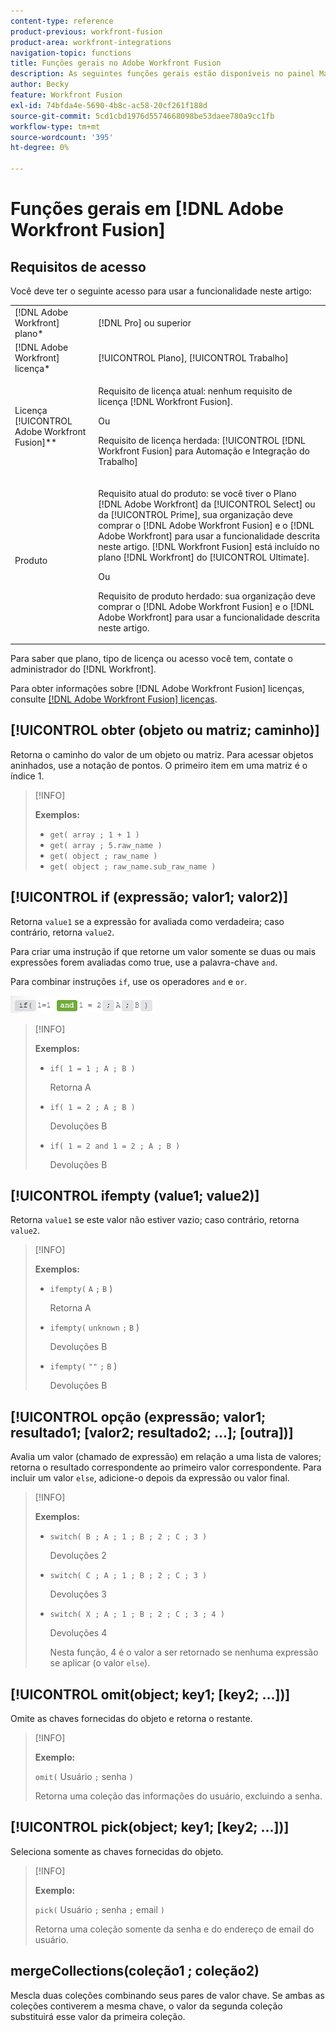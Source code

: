 ```yaml
---
content-type: reference
product-previous: workfront-fusion
product-area: workfront-integrations
navigation-topic: functions
title: Funções gerais no Adobe Workfront Fusion
description: As seguintes funções gerais estão disponíveis no painel Mapeamento do Adobe Workfront Fusion.
author: Becky
feature: Workfront Fusion
exl-id: 74bfda4e-5690-4b8c-ac58-20cf261f188d
source-git-commit: 5cd1cbd1976d5574668098be53daee780a9cc1fb
workflow-type: tm+mt
source-wordcount: '395'
ht-degree: 0%

---
```


# Funções gerais em [!DNL Adobe Workfront Fusion]

## Requisitos de acesso

Você deve ter o seguinte acesso para usar a funcionalidade neste artigo:

<table style="table-layout:auto">
 <col> 
 <col> 
 <tbody> 
  <tr> 
   <td role="rowheader">[!DNL Adobe Workfront] plano*</td> 
   <td> <p>[!DNL Pro] ou superior</p> </td> 
  </tr> 
  <tr data-mc-conditions=""> 
   <td role="rowheader">[!DNL Adobe Workfront] licença*</td> 
   <td> <p>[!UICONTROL Plano], [!UICONTROL Trabalho]</p> </td> 
  </tr> 
  <tr> 
   <td role="rowheader">Licença [!UICONTROL Adobe Workfront Fusion]**</td> 
   <td>
   <p>Requisito de licença atual: nenhum requisito de licença [!DNL Workfront Fusion].</p>
   <p>Ou</p>
   <p>Requisito de licença herdada: [!UICONTROL [!DNL Workfront Fusion] para Automação e Integração do Trabalho] </p>
   </td> 
  </tr> 
  <tr> 
   <td role="rowheader">Produto</td> 
   <td>
   <p>Requisito atual do produto: se você tiver o Plano [!DNL Adobe Workfront] da [!UICONTROL Select] ou da [!UICONTROL Prime], sua organização deve comprar o [!DNL Adobe Workfront Fusion] e o [!DNL Adobe Workfront] para usar a funcionalidade descrita neste artigo. [!DNL Workfront Fusion] está incluído no plano [!DNL Workfront] do [!UICONTROL Ultimate].</p>
   <p>Ou</p>
   <p>Requisito de produto herdado: sua organização deve comprar o [!DNL Adobe Workfront Fusion] e o [!DNL Adobe Workfront] para usar a funcionalidade descrita neste artigo.</p>
   </td> 
  </tr> 
 </tbody> 
</table>

Para saber que plano, tipo de licença ou acesso você tem, contate o administrador do [!DNL Workfront].

Para obter informações sobre [!DNL Adobe Workfront Fusion] licenças, consulte [[!DNL Adobe Workfront Fusion] licenças](../../workfront-fusion/get-started/license-automation-vs-integration.md).

## [!UICONTROL obter (objeto ou matriz; caminho)]

Retorna o caminho do valor de um objeto ou matriz. Para acessar objetos aninhados, use a notação de pontos. O primeiro item em uma matriz é o índice 1.

>[!INFO]
>
>**Exemplos:**
>
>* `get( array ; 1 + 1 )`
>* `get( array ; 5.raw_name )`
>* `get( object ; raw_name )`
>* `get( object ; raw_name.sub_raw_name )`

## [!UICONTROL if (expressão; valor1; valor2)]

Retorna `value1` se a expressão for avaliada como verdadeira; caso contrário, retorna `value2`.

Para criar uma instrução if que retorne um valor somente se duas ou mais expressões forem avaliadas como true, use a palavra-chave `and`.

Para combinar instruções `if`, use os operadores `and` e `or`.

![e operador](/help/quicksilver/workfront-fusion/functions/assets/and-in-if-statement.png)

>[!INFO]
>
>**Exemplos:**
>
>* `if( 1 = 1 ; A ; B )`
>
>    Retorna A
>
>* `if( 1 = 2 ; A ; B )`
>
>   Devoluções B
>
>* `if( 1 = 2 and 1 = 2 ; A ; B )`
>
>    Devoluções B
>   

## [!UICONTROL ifempty (value1; value2)]

Retorna `value1` se este valor não estiver vazio; caso contrário, retorna `value2`.

>[!INFO]
>
>**Exemplos:**
>
>* `ifempty(` `A` `;` `B` )
>
>   Retorna A
>
>* `ifempty(` `unknown` `;` `B` )
>
>   Devoluções B
>
>* `ifempty(` `""` `;` `B` )
>
>   Devoluções B

## [!UICONTROL opção (expressão; valor1; resultado1; [valor2; resultado2; ...]; [outra])]

Avalia um valor (chamado de expressão) em relação a uma lista de valores; retorna o resultado correspondente ao primeiro valor correspondente. Para incluir um valor `else`, adicione-o depois da expressão ou valor final.

>[!INFO]
>
>**Exemplos:**
>
>* `switch( B ; A ; 1 ; B ; 2 ; C ; 3 )`
>
>   Devoluções 2
>
>* `switch( C ; A ; 1 ; B ; 2 ; C ; 3 )`
>
>   Devoluções 3
>
>* `switch( X ; A ; 1 ; B ; 2 ; C ; 3 ; 4 )`
>
>   Devoluções 4
>   
>   Nesta função, 4 é o valor a ser retornado se nenhuma expressão se aplicar (o valor `else`).

## [!UICONTROL omit(object; key1; [key2; ...])]

Omite as chaves fornecidas do objeto e retorna o restante.

>[!INFO]
>
>**Exemplo:**
>
>`omit(` Usuário `;` senha `)`
>
>Retorna uma coleção das informações do usuário, excluindo a senha.

## [!UICONTROL pick(object; key1; [key2; ...])]

Seleciona somente as chaves fornecidas do objeto.

>[!INFO]
>
>**Exemplo:**
>
>`pick(` Usuário `;` senha `;` email `)`
>
>Retorna uma coleção somente da senha e do endereço de email do usuário.

## mergeCollections(coleção1 ; coleção2)

Mescla duas coleções combinando seus pares de valor chave. Se ambas as coleções contiverem a mesma chave, o valor da segunda coleção substituirá esse valor da primeira coleção.

